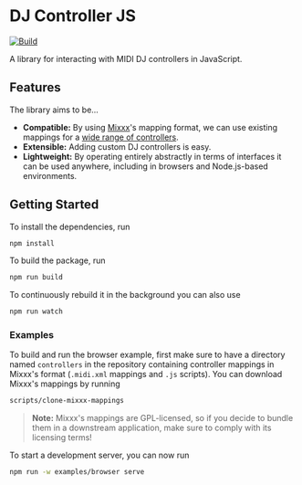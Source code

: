 # DJ Controller JS

[![Build](https://github.com/fwcd/dj-controller-js/actions/workflows/build.yml/badge.svg)](https://github.com/fwcd/dj-controller-js/actions/workflows/build.yml)

A library for interacting with MIDI DJ controllers in JavaScript.

## Features

The library aims to be...

- **Compatible:** By using [Mixxx](https://github.com/mixxxdj/mixxx)'s mapping format, we can use existing mappings for a [wide range of controllers](https://github.com/mixxxdj/mixxx/tree/main/res/controllers).
- **Extensible:** Adding custom DJ controllers is easy.
- **Lightweight:** By operating entirely abstractly in terms of interfaces it can be used anywhere, including in browsers and Node.js-based environments.

## Getting Started

To install the dependencies, run

```sh
npm install
```

To build the package, run

```sh
npm run build
```

To continuously rebuild it in the background you can also use

```sh
npm run watch
```

### Examples

To build and run the browser example, first make sure to have a directory named `controllers` in the repository containing controller mappings in Mixxx's format (`.midi.xml` mappings and `.js` scripts). You can download Mixxx's mappings by running

```sh
scripts/clone-mixxx-mappings
```

> **Note:** Mixxx's mappings are GPL-licensed, so if you decide to bundle them in a downstream application, make sure to comply with its licensing terms!

To start a development server, you can now run

```sh
npm run -w examples/browser serve
```
